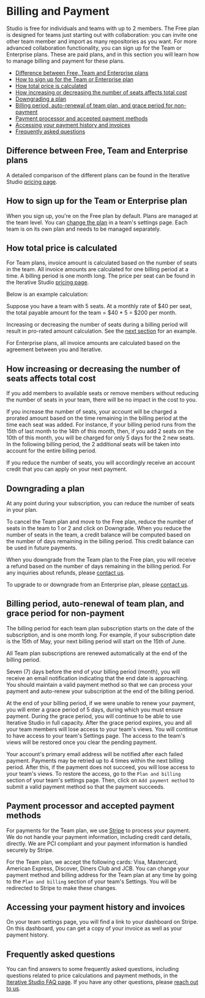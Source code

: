 # Billing and Payment

Studio is free for individuals and teams with up to 2 members. The Free plan is
designed for teams just starting out with collaboration: you can invite one
other team member and import as many repositories as you want. For more advanced
collaboration functionality, you can sign up for the Team or Enterprise plans.
These are paid plans, and in this section you will learn how to manage billing
and payment for these plans.

- [Difference between Free, Team and Enterprise plans](#difference-between-free-team-and-enterprise-plans)
- [How to sign up for the Team or Enterprise plan](#how-to-sign-up-for-the-team-or-enterprise-plan)
- [How total price is calculated](#how-total-price-is-calculated)
- [How increasing or decreasing the number of seats affects total cost](#how-increasing-or-decreasing-the-number-of-seats-affects-total-cost)
- [Downgrading a plan](#downgrading-a-plan)
- [Billing period, auto-renewal of team plan, and grace period for non-payment](#billing-period-auto-renewal-of-team-plan-and-grace-period-for-non-payment)
- [Payment processor and accepted payment methods](#payment-processor-and-accepted-payment-methods)
- [Accessing your payment history and invoices](#accessing-your-payment-history-and-invoices)
- [Frequently asked questions](#frequently-asked-questions)

## Difference between Free, Team and Enterprise plans

A detailed comparison of the different plans can be found in the Iterative
Studio [pricing page](https://studio.iterative.ai/pricing).

## How to sign up for the Team or Enterprise plan

When you sign up, you're on the Free plan by default. Plans are managed at the
team level. You can
[change the plan](/doc/studio/change-team-plan-or-size#change-team-plan) in a
team's settings page. Each team is on its own plan and needs to be managed
separately.

## How total price is calculated

For Team plans, invoice amount is calculated based on the number of seats in the
team. All invoice amounts are calculated for one billing period at a time. A
billing period is one month long. The price per seat can be found in the
Iterative Studio [pricing page](https://studio.iterative.ai/pricing).

Below is an example calculation:

Suppose you have a team with 5 seats. At a monthly rate of $40 per seat, the
total payable amount for the team = $40 \* 5 = $200 per month.

Increasing or decreasing the number of seats during a billing period will result
in pro-rated amount calculation. See the
[next section](#how-increasing-or-decreasing-the-number-of-seats-affects-total-cost)
for an example.

For Enterprise plans, all invoice amounts are calculated based on the agreement
between you and Iterative.

## How increasing or decreasing the number of seats affects total cost

If you add members to available seats or remove members without reducing the
number of seats in your team, there will be no impact in the cost to you.

If you increase the number of seats, your account will be charged a prorated
amount based on the time remaining in the billing period at the time each seat
was added. For instance, if your billing period runs from the 15th of last month
to the 14th of this month, then, if you add 2 seats on the 10th of this month,
you will be charged for only 5 days for the 2 new seats. In the following
billing period, the 2 additional seats will be taken into account for the entire
billing period.

If you reduce the number of seats, you will accordingly receive an account
credit that you can apply on your next payment.

## Downgrading a plan

At any point during your subscription, you can reduce the number of seats in
your plan.

To cancel the Team plan and move to the Free plan, reduce the number of seats in
the team to 1 or 2 and click on Downgrade. When you reduce the number of seats
in the team, a credit balance will be computed based on the number of days
remaining in the billing period. This credit balance can be used in future
payments.

When you downgrade from the Team plan to the Free plan, you will receive a
refund based on the number of days remaining in the billing period. For any
inquiries about refunds, please [contact us](mailto:support@iterative.ai).

To upgrade to or downgrade from an Enterprise plan, please
[contact us](mailto:support@iterative.ai).

## Billing period, auto-renewal of team plan, and grace period for non-payment

The billing period for each team plan subscription starts on the date of the
subscription, and is one month long. For example, if your subscription date is
the 15th of May, your next billing period will start on the 15th of June.

All Team plan subscriptions are renewed automatically at the end of the billing
period.

Seven (7) days before the end of your billing period (month), you will receive
an email notification indicating that the end date is approaching. You should
maintain a valid payment method so that we can process your payment and
auto-renew your subscription at the end of the billing period.

At the end of your billing period, if we were unable to renew your payment, you
will enter a grace period of 5 days, during which you must ensure payment.
During the grace period, you will continue to be able to use Iterative Studio in
full capacity. After the grace period expires, you and all your team members
will lose access to your team's views. You will continue to have access to your
team's Settings page. The access to the team's views will be restored once you
clear the pending payment.

Your account's primary email address will be notified after each failed payment.
Payments may be retried up to 4 times within the next billing period. After
this, if the payment does not succeed, you will lose access to your team's
views. To restore the access, go to the `Plan and billing` section of your
team's settings page. Then, click on `Add payment method` to submit a valid
payment method so that the payment succeeds.

## Payment processor and accepted payment methods

For payments for the Team plan, we use [Stripe](https://stripe.com/) to process
your payment. We do not handle your payment information, including credit card
details, directly. We are PCI compliant and your payment information is handled
securely by Stripe.

For the Team plan, we accept the following cards: Visa, Mastercard, American
Express, Discover, Diners Club and JCB. You can change your payment method and
billing address for the Team plan at any time by going to the `Plan and billing`
section of your team's Settings. You will be redirected to Stripe to make these
changes.

## Accessing your payment history and invoices

On your team settings page, you will find a link to your dashboard on Stripe. On
this dashboard, you can get a copy of your invoice as well as your payment
history.

## Frequently asked questions

You can find answers to some frequently asked questions, including questions
related to price calculations and payment methods, in the
[Iterative Studio FAQ page](https://studio.iterative.ai/faq). If you have any
other questions, please [reach out to us](/doc/studio/troubleshooting#support).
